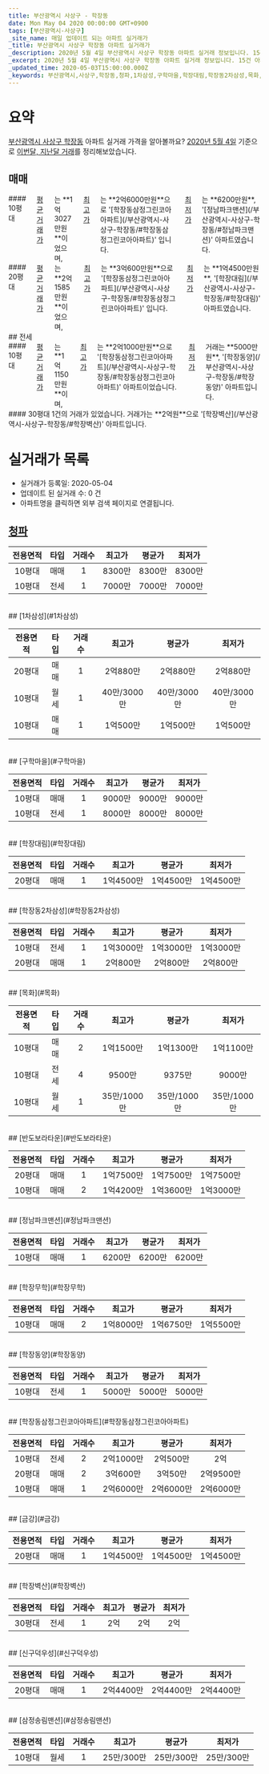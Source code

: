 ```yaml
---
title: 부산광역시 사상구 - 학장동
date: Mon May 04 2020 00:00:00 GMT+0900
tags: [부산광역시-사상구]
_site_name: 매일 업데이트 되는 아파트 실거래가
_title: 부산광역시 사상구 학장동 아파트 실거래가
_description: 2020년 5월 4일 부산광역시 사상구 학장동 아파트 실거래 정보입니다. 15건 아파트 정보가 있습니다.
_excerpt: 2020년 5월 4일 부산광역시 사상구 학장동 아파트 실거래 정보입니다. 15건 아파트 정보가 있습니다.
_updated_time: 2020-05-03T15:00:00.000Z
_keywords: 부산광역시,사상구,학장동,청파,1차삼성,구학마을,학장대림,학장동2차삼성,목화,반도보라타운,정남파크맨션,학장무학,학장동양,학장동삼정그린코아아파트,금강,학장벽산,신구덕우성,삼정송림맨션
---
```





# 요약
<ins>부산광역시 사상구 학장동</ins> 아파트 실거래 가격을 알아볼까요? <ins>2020년 5월 4일</ins> 기준으로 <ins>이번달, 지난달 거래</ins>를 정리해보았습니다.

## 매매
<div class="container">
<div class="six columns" markdown="1">
#### 10평대
<ins>평균 거래가</ins>는 **1억3027만원**이었으며, <ins>최고가</ins>는 **2억6000만원**으로 '[학장동삼정그린코아아파트](/부산광역시-사상구-학장동/#학장동삼정그린코아아파트)' 입니다. <ins>최저가</ins>는 **6200만원**, '[정남파크맨션](/부산광역시-사상구-학장동/#정남파크맨션)' 아파트였습니다.
</div>
<div class="six columns" markdown="1">
#### 20평대
<ins>평균 거래가</ins>는 **2억1585만원**이었으며, <ins>최고가</ins>는 **3억600만원**으로 '[학장동삼정그린코아아파트](/부산광역시-사상구-학장동/#학장동삼정그린코아아파트)' 입니다. <ins>최저가</ins>는 **1억4500만원**, '[학장대림](/부산광역시-사상구-학장동/#학장대림)' 아파트였습니다.
</div>
</div>
## 전세
<div class="container">
<div class="six columns" markdown="1">
#### 10평대
<ins>평균 거래가</ins>는 **1억1150만원**이며, <ins>최고가</ins>는 **2억1000만원**으로 '[학장동삼정그린코아아파트](/부산광역시-사상구-학장동/#학장동삼정그린코아아파트)' 아파트이었습니다. <ins>최저가</ins> 거래는 **5000만원**, '[학장동양](/부산광역시-사상구-학장동/#학장동양)' 아파트입니다.
</div>
<div class="six columns" markdown="1">
#### 30평대
1건의 거래가 있었습니다. 거래가는 **2억원**으로 '[학장벽산](/부산광역시-사상구-학장동/#학장벽산)' 아파트입니다.
</div>
</div>



# 실거래가 목록
- 실거래가 등록일: 2020-05-04
- 업데이트 된 실거래 수: 0 건
- 아파트명을 클릭하면 외부 검색 페이지로 연결됩니다.

## [청파](#청파)

|전용면적|타입|거래수|최고가|평균가|최저가|
|:---:|:---:|:---:|:---:|:---:|:---:|
|10평대|<span class="deal-type-1">매매</span>|1|8300만|8300만|8300만|
|10평대|<span class="deal-type-2">전세</span>|1|7000만|7000만|7000만|

<br/>
## [1차삼성](#1차삼성)

|전용면적|타입|거래수|최고가|평균가|최저가|
|:---:|:---:|:---:|:---:|:---:|:---:|
|20평대|<span class="deal-type-1">매매</span>|1|2억880만|2억880만|2억880만|
|10평대|<span class="deal-type-3">월세</span>|1|40만/3000만|40만/3000만|40만/3000만|
|10평대|<span class="deal-type-1">매매</span>|1|1억500만|1억500만|1억500만|

<br/>
## [구학마을](#구학마을)

|전용면적|타입|거래수|최고가|평균가|최저가|
|:---:|:---:|:---:|:---:|:---:|:---:|
|10평대|<span class="deal-type-1">매매</span>|1|9000만|9000만|9000만|
|10평대|<span class="deal-type-2">전세</span>|1|8000만|8000만|8000만|

<br/>
## [학장대림](#학장대림)

|전용면적|타입|거래수|최고가|평균가|최저가|
|:---:|:---:|:---:|:---:|:---:|:---:|
|20평대|<span class="deal-type-1">매매</span>|1|1억4500만|1억4500만|1억4500만|

<br/>
## [학장동2차삼성](#학장동2차삼성)

|전용면적|타입|거래수|최고가|평균가|최저가|
|:---:|:---:|:---:|:---:|:---:|:---:|
|10평대|<span class="deal-type-2">전세</span>|1|1억3000만|1억3000만|1억3000만|
|20평대|<span class="deal-type-1">매매</span>|1|2억800만|2억800만|2억800만|

<br/>
## [목화](#목화)

|전용면적|타입|거래수|최고가|평균가|최저가|
|:---:|:---:|:---:|:---:|:---:|:---:|
|10평대|<span class="deal-type-1">매매</span>|2|1억1500만|1억1300만|1억1100만|
|10평대|<span class="deal-type-2">전세</span>|4|9500만|9375만|9000만|
|10평대|<span class="deal-type-3">월세</span>|1|35만/1000만|35만/1000만|35만/1000만|

<br/>
## [반도보라타운](#반도보라타운)

|전용면적|타입|거래수|최고가|평균가|최저가|
|:---:|:---:|:---:|:---:|:---:|:---:|
|20평대|<span class="deal-type-1">매매</span>|1|1억7500만|1억7500만|1억7500만|
|10평대|<span class="deal-type-1">매매</span>|2|1억4200만|1억3600만|1억3000만|

<br/>
## [정남파크맨션](#정남파크맨션)

|전용면적|타입|거래수|최고가|평균가|최저가|
|:---:|:---:|:---:|:---:|:---:|:---:|
|10평대|<span class="deal-type-1">매매</span>|1|6200만|6200만|6200만|

<br/>
## [학장무학](#학장무학)

|전용면적|타입|거래수|최고가|평균가|최저가|
|:---:|:---:|:---:|:---:|:---:|:---:|
|10평대|<span class="deal-type-1">매매</span>|2|1억8000만|1억6750만|1억5500만|

<br/>
## [학장동양](#학장동양)

|전용면적|타입|거래수|최고가|평균가|최저가|
|:---:|:---:|:---:|:---:|:---:|:---:|
|10평대|<span class="deal-type-2">전세</span>|1|5000만|5000만|5000만|

<br/>
## [학장동삼정그린코아아파트](#학장동삼정그린코아아파트)

|전용면적|타입|거래수|최고가|평균가|최저가|
|:---:|:---:|:---:|:---:|:---:|:---:|
|10평대|<span class="deal-type-2">전세</span>|2|2억1000만|2억500만|2억|
|20평대|<span class="deal-type-1">매매</span>|2|3억600만|3억50만|2억9500만|
|10평대|<span class="deal-type-1">매매</span>|1|2억6000만|2억6000만|2억6000만|

<br/>
## [금강](#금강)

|전용면적|타입|거래수|최고가|평균가|최저가|
|:---:|:---:|:---:|:---:|:---:|:---:|
|20평대|<span class="deal-type-1">매매</span>|1|1억4500만|1억4500만|1억4500만|

<br/>
## [학장벽산](#학장벽산)

|전용면적|타입|거래수|최고가|평균가|최저가|
|:---:|:---:|:---:|:---:|:---:|:---:|
|30평대|<span class="deal-type-2">전세</span>|1|2억|2억|2억|

<br/>
## [신구덕우성](#신구덕우성)

|전용면적|타입|거래수|최고가|평균가|최저가|
|:---:|:---:|:---:|:---:|:---:|:---:|
|20평대|<span class="deal-type-1">매매</span>|1|2억4400만|2억4400만|2억4400만|

<br/>
## [삼정송림맨션](#삼정송림맨션)

|전용면적|타입|거래수|최고가|평균가|최저가|
|:---:|:---:|:---:|:---:|:---:|:---:|
|10평대|<span class="deal-type-3">월세</span>|1|25만/300만|25만/300만|25만/300만|

<br/>



